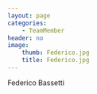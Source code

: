 ```yaml
---
layout: page
categories:
    - TeamMember
header: no
image:
    thumb: Federico.jpg
    title: Federico.jpg
---
```

Federico Bassetti 